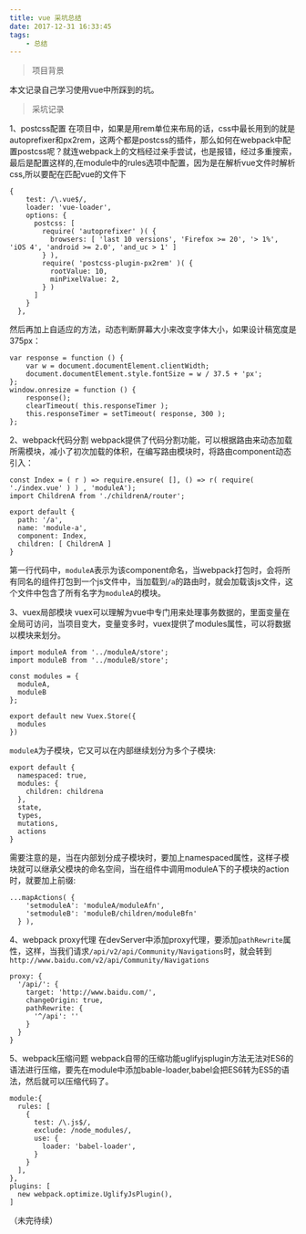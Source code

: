 ```yaml
---
title: vue 采坑总结
date: 2017-12-31 16:33:45
tags:
	- 总结
---
```


> 项目背景

本文记录自己学习使用vue中所踩到的坑。

> 采坑记录

1、postcss配置
在项目中，如果是用rem单位来布局的话，css中最长用到的就是autoprefixer和px2rem，这两个都是postcss的插件，那么如何在webpack中配置postcss呢？就连webpack上的文档经过亲手尝试，也是报错，经过多重搜索，最后是配置这样的,在module中的rules选项中配置，因为是在解析vue文件时解析css,所以要配在匹配vue的文件下

```
{
    test: /\.vue$/,
    loader: 'vue-loader',
    options: {
      postcss: [
        require( 'autoprefixer' )( {
          browsers: [ 'last 10 versions', 'Firefox >= 20', '> 1%', 'iOS 4', 'android >= 2.0', 'and_uc > 1' ]
        } ),
        require( 'postcss-plugin-px2rem' )( {
          rootValue: 10,
          minPixelValue: 2,
        } )
      ]
    }
  },
```

然后再加上自适应的方法，动态判断屏幕大小来改变字体大小，如果设计稿宽度是375px：
```
var response = function () {
	var w = document.documentElement.clientWidth;
	document.documentElement.style.fontSize = w / 37.5 + 'px';
};
window.onresize = function () {
	response();
	clearTimeout( this.responseTimer );
	this.responseTimer = setTimeout( response, 300 );
};
```


2、webpack代码分割
webpack提供了代码分割功能，可以根据路由来动态加载所需模块，减小了初次加载的体积，在编写路由模块时，将路由component动态引入：
```
const Index = ( r ) => require.ensure( [], () => r( require( './index.vue' ) ) , 'moduleA');
import ChildrenA from './childrenA/router';

export default {
  path: '/a',
  name: 'module-a',
  component: Index,
  children: [ ChildrenA ]
}
```

第一行代码中，`moduleA`表示为该component命名，当webpack打包时，会将所有同名的组件打包到一个js文件中，当加载到`/a`的路由时，就会加载该js文件，这个文件中包含了所有名字为`moduleA`的模块。

3、vuex局部模块
vuex可以理解为vue中专门用来处理事务数据的，里面变量在全局可访问，当项目变大，变量变多时，vuex提供了modules属性，可以将数据以模块来划分。
```
import moduleA from '../moduleA/store';
import moduleB from '../moduleB/store';

const modules = {
  moduleA,
  moduleB
};

export default new Vuex.Store({
  modules
})
```

`moduleA`为子模块，它又可以在内部继续划分为多个子模块:

```
export default {
  namespaced: true,
  modules: {
    children: childrena
  },
  state,
  types,
  mutations,
  actions
}
```

需要注意的是，当在内部划分成子模块时，要加上namespaced属性，这样子模块就可以继承父模块的命名空间，当在组件中调用moduleA下的子模块的action时，就要加上前缀:
```
...mapActions( {
    'setmoduleA': 'moduleA/moduleAfn',
    'setmoduleB': 'moduleB/children/moduleBfn'
  } ),
```

4、webpack proxy代理
在devServer中添加proxy代理，要添加`pathRewrite`属性，这样，当我们请求`/api/v2/api/Community/Navigations`时，就会转到`http://www.baidu.com/v2/api/Community/Navigations`
```
proxy: {
  '/api/': {
    target: 'http://www.baidu.com/',
    changeOrigin: true,
    pathRewrite: {
      '^/api': ''
    }
  }
}
```

5、webpack压缩问题
webpack自带的压缩功能uglifyjsplugin方法无法对ES6的语法进行压缩，要先在module中添加bable-loader,babel会把ES6转为ES5的语法，然后就可以压缩代码了。
```
module:{
  rules: [
    {
      test: /\.js$/,
      exclude: /node_modules/,
      use: {
        loader: 'babel-loader',
      }
    }
  ],
},
plugins: [
  new webpack.optimize.UglifyJsPlugin(),
]
```
（未完待续）